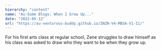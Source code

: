 ```yaml
---
hierarchy: "content"
name: "Au-Some Blogs: When I Grow Up..."
date: "2022-05-12"
url: "https://au-venturous-buddy.github.io/ZNZN-V4-MBSA-V1-I1/"
---
```


For his first arts class at regular school, Zene struggles to draw himself as his class was asked to draw who they want to be when they grow up.
